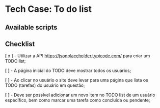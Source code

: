 # Tech Case: To do list

## Available scripts

## Checklist

[ x ] - Utilizar a API https://jsonplaceholder.typicode.com/ para criar um TODO list;

[  ] - A página inicial do TODO deve mostrar todos os usuários;

[  ] - Ao clicar no usuário o site deve levar para uma página que lista os TODO (tarefas) do usuário em questão;

[  ] - Deve ser possível adicionar um novo item no TODO list de um usuário específico, bem como marcar uma tarefa como concluída ou pendente;
